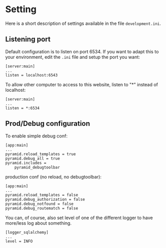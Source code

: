 # Setting #

Here is a short description of settings available in the file `development.ini`.

## Listening port ##

Default configuration is to listen on port 6534.
If you want to adapt this to your environment, edit the `.ini` file and setup the port you want:

    [server:main]
    ...
    listen = localhost:6543

To allow other computer to access to this website, listen to "*" instead of localhost:

    [server:main]
    ...
    listen = *:6534

## Prod/Debug configuration ##


To enable simple debug conf:

    [app:main]
    ...
    pyramid.reload_templates = true
    pyramid.debug_all = true
    pyramid.includes =
        pyramid_debugtoolbar

production conf (no reload, no debugtoolbar):

    [app:main]
    ...
    pyramid.reload_templates = false
    pyramid.debug_authorization = false
    pyramid.debug_notfound = false
    pyramid.debug_routematch = false

You can, of course, also set level of one of the different logger to have more/less log
about something.

    [logger_sqlalchemy]
    ...
    level = INFO
